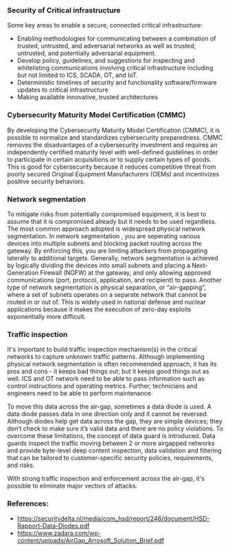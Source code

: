 ### Security of Critical infrastructure

Some key areas to enable a secure, connected critical infrastructure:
* Enabling methodologies for communicating between a combination of trusted, untrusted, and adversarial networks as well as trusted, untrusted, and potentially adversarial equipment.
* Develop policy, guidelines, and suggestions for inspecting and whitelisting communications involving critical infrastructure including but not limited to ICS, SCADA, OT, and IoT.
* Deterministic timelines of security and functionality software/firmware updates to critical infrastructure 
* Making available innovative, trusted architectures

### Cybersecurity Maturity Model Certification (CMMC)
By developing the Cybersecurity Maturity Model Certification (CMMC), it is possible to normalize and standardizes cybersecurity preparedness. CMMC removes the disadvantages of a cybersecurity investment and requires an independently certified maturity level with well-defined guidelines in order to participate in certain acquisitions or to supply certain types of goods. This is good for cybersecurity because it reduces competitive threat from poorly secured Original Equipment Manufacturers (OEMs) and incentivizes positive security behaviors.

### Network segmentation
To mitigate risks from potentially compromised equipment, it is best to assume that it is compromised already but it needs to be used regardless. The most common approach adopted is widespread physical network segmentation.
In network segmentation , you are seperating various devices into multiple subnets and blocking packet routing across the gateway. By enforcing this, you are limiting attackers from propagating laterally to additional targets.
Generally, network segmentation is achieved by logically dividing the devices into small subnets and placing a Next-Generation Firewall (NGFW) at the gateway, and only allowing approved communications (port, protocol, application, and recipient) to pass.
Another type of network segmentation is physical separation, or “air-gapping”, where a set of subnets operates on a separate network that cannot be routed in or out of. This is widely used in national defense and nuclear applications because it makes the execution of zero-day exploits exponentially more difficult.

### Traffic inspection
It's important to build traffic inspection mechanism(s) in the critical networks to capture unknown traffic patterns.
Although implementing physical network segmentation is often recommended approach, it has its pros and cons - it keeps bad things out; but it keeps good things out as well. ICS and OT network need to be able to pass information such as control instructions and operating metrics. Further, technicians and engineers need to be
able to perform maintenance.

To move this data across the air-gap, sometimes a data diode is used. A data diode passes data in one direction only and it cannot be reversed. Although diodes help get data across the gap, they are simple devices; they don’t check to make sure it’s valid data and there are no policy violations.
To overcome these limitations, the concept of data guard is introduced. Data guards inspect the traffic moving between 2 or more airgapped networks and provide byte-level deep content inspection, data validation and filtering that can be tailored to customer-specific security policies, requirements, and risks. 

With strong traffic inspection and enforcement across the air-gap, it's possible to eliminate major vectors of attacks.

### References:
* https://securitydelta.nl/media/com_hsd/report/246/document/HSD-Rapport-Data-Diodes.pdf
* https://www.zadara.com/wp-content/uploads/AirGap_Arrosoft_Solution_Brief.pdf
